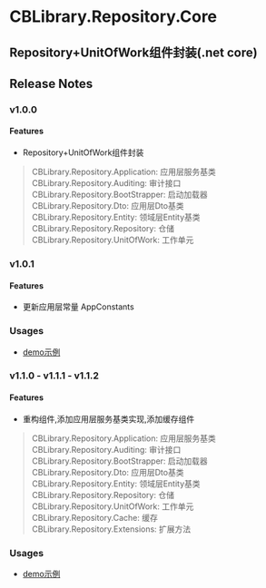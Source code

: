 # CBLibrary.Repository.Core 
## Repository+UnitOfWork组件封装(.net core)

## Release Notes
### v1.0.0
#### Features
- Repository+UnitOfWork组件封装

> CBLibrary.Repository.Application: 应用层服务基类  
> CBLibrary.Repository.Auditing: 审计接口  
> CBLibrary.Repository.BootStrapper: 启动加载器  
> CBLibrary.Repository.Dto: 应用层Dto基类  
> CBLibrary.Repository.Entity: 领域层Entity基类  
> CBLibrary.Repository.Repository: 仓储  
> CBLibrary.Repository.UnitOfWork: 工作单元  

### v1.0.1
#### Features
- 更新应用层常量 AppConstants

### Usages
- [demo示例](https://gitee.com/autopilot/RepositoryTestWeb.git)

### v1.1.0 - v1.1.1 - v1.1.2
#### Features
- 重构组件,添加应用层服务基类实现,添加缓存组件

> CBLibrary.Repository.Application: 应用层服务基类  
> CBLibrary.Repository.Auditing: 审计接口  
> CBLibrary.Repository.BootStrapper: 启动加载器  
> CBLibrary.Repository.Dto: 应用层Dto基类  
> CBLibrary.Repository.Entity: 领域层Entity基类  
> CBLibrary.Repository.Repository: 仓储  
> CBLibrary.Repository.UnitOfWork: 工作单元  
> CBLibrary.Repository.Cache: 缓存  
> CBLibrary.Repository.Extensions: 扩展方法  

### Usages
- [demo示例](https://gitee.com/autopilot/RepositoryTestWeb.git)